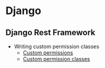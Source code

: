 # Django

## Django Rest Framework

- Writing custom permission classes
  - [Custom permissions](https://www.django-rest-framework.org/api-guide/permissions/#custom-permissions)
  - [Custom permission classes](https://testdriven.io/blog/custom-permission-classes-drf/)

